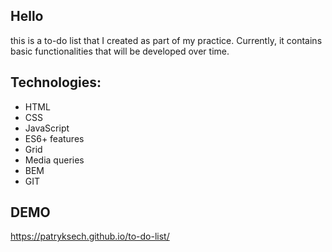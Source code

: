 ## Hello

this is a to-do list that I created as part of my practice. Currently, it contains basic functionalities that will be developed over time.

## Technologies:

- HTML
- CSS
- JavaScript
- ES6+ features
- Grid
- Media queries
- BEM
- GIT

## DEMO

https://patryksech.github.io/to-do-list/
